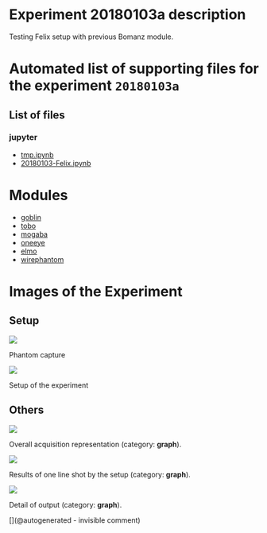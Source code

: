 # Experiment 20180103a description

Testing Felix setup with previous Bomanz module.




# Automated list of supporting files for the __experiment `20180103a`__

## List of files

### jupyter

* [tmp.ipynb](/tmp.ipynb)
* [20180103-Felix.ipynb](/include/community/Felix/20180103a/20180103-Felix.ipynb)





# Modules

* [goblin](/goblin/)
* [tobo](/retired/tobo/)
* [mogaba](/retired/mogaba/)
* [oneeye](/retired/oneeye/)
* [elmo](/elmo/)
* [wirephantom](/wirephantom/)




# Images of the Experiment

## Setup

![](/include/community/Felix/20180103a/bac1.jpeg)

Phantom capture

![](/include/community/Felix/20180103a/setup1.jpeg)

Setup of the experiment

## Others

![](/include/community/Felix/20180103a/detail.png)

Overall acquisition representation (category: __graph__).

![](/include/community/Felix/20180103a/20180103results.png)

Results of one line shot by the setup (category: __graph__).

![](/include/community/Felix/20180103a/setup2.jpeg)

Detail of output (category: __graph__).










[](@autogenerated - invisible comment)